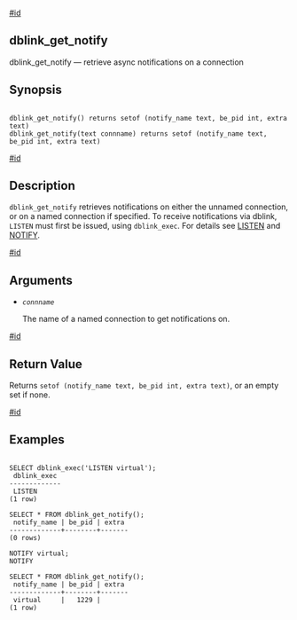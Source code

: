 [#id](#CONTRIB-DBLINK-GET-NOTIFY)

## dblink\_get\_notify

dblink\_get\_notify — retrieve async notifications on a connection

## Synopsis

```

dblink_get_notify() returns setof (notify_name text, be_pid int, extra text)
dblink_get_notify(text connname) returns setof (notify_name text, be_pid int, extra text)
```

[#id](#id-1.11.7.22.17.5)

## Description

`dblink_get_notify` retrieves notifications on either the unnamed connection, or on a named connection if specified. To receive notifications via dblink, `LISTEN` must first be issued, using `dblink_exec`. For details see [LISTEN](sql-listen) and [NOTIFY](sql-notify).

[#id](#id-1.11.7.22.17.6)

## Arguments

* *`connname`*

  The name of a named connection to get notifications on.

[#id](#id-1.11.7.22.17.7)

## Return Value

Returns `setof (notify_name text, be_pid int, extra text)`, or an empty set if none.

[#id](#id-1.11.7.22.17.8)

## Examples

```

SELECT dblink_exec('LISTEN virtual');
 dblink_exec
-------------
 LISTEN
(1 row)

SELECT * FROM dblink_get_notify();
 notify_name | be_pid | extra
-------------+--------+-------
(0 rows)

NOTIFY virtual;
NOTIFY

SELECT * FROM dblink_get_notify();
 notify_name | be_pid | extra
-------------+--------+-------
 virtual     |   1229 |
(1 row)
```